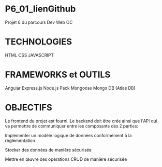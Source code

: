 # P6_01_lienGithub
Projet 6 du parcours Dev Web OC

# TECHNOLOGIES

HTML
CSS
JAVASCRIPT

# FRAMEWORKS et OUTILS

Angular
Express.js
Node.js
Pack Mongoose
Mongo DB (Atlas DB)

# OBJECTIFS

Le frontend du projet est fourni. Le backend doit être crée ainsi que l'API qui va permettre de communiquer entre les composants des 2 parties:

Implémenter un modèle logique de données conformément à la réglementation

Stocker des données de manière sécurisée

Mettre en œuvre des opérations CRUD de manière sécurisée
